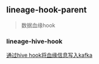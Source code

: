 ## lineage-hook-parent

> 数据血缘hook

### lineage-hive-hook

[通过hive hook将血缘信息写入kafka](lineage-hive-hook/README.md)

